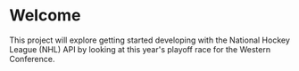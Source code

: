 # Welcome

This project will explore getting started developing with the National Hockey League (NHL) API by looking at this year's playoff race for the Western Conference.
